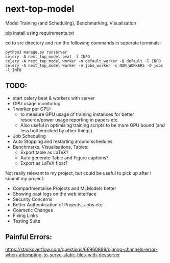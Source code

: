 # next-top-model
Model Training (and Scheduling), Benchmarking, Visualisation

pip install using requirements.txt

cd to src directory and run the following commands in seperate terminals:

```
python3 manage.py runserver
celery -A next_top_model beat -l INFO
celery -A next_top_model worker -n default_worker -Q default -l INFO
celery -A next_top_model worker -n jobs_worker -c NUM_WORKERS -Q jobs -l INFO
```

## TODO:
* start celery beat & workers with server
* GPU usage monitoring
* 1 worker per GPU:
    * to measure GPU usage of training instances for better resource/power usage reporting in papers etc.
    * Also useful in optimising training scripts to be more GPU bound (and less bottlenecked by other things)
* Job Scheduling
* Auto Stopping and restarting around schedules
* Benchmarks, Visualisations, Tables:
    * Export table as LaTeX?
    * Auto generate Table and Figure captions?
    * Export as LaTeX float?

Not really relevant to my project, but could be useful to pick up after I submit my project:
* Compartmentalise Projects and MLModels better
* Showing past logs on the web interface
* Security Concerns
* Better Authentication of Projects, Jobs etc.
* Cosmetic Changes
* Fixing Links
* Testing Suite

## Painful Errors:

https://stackoverflow.com/questions/66960899/django-channels-error-when-attempting-to-serve-static-files-with-devserver